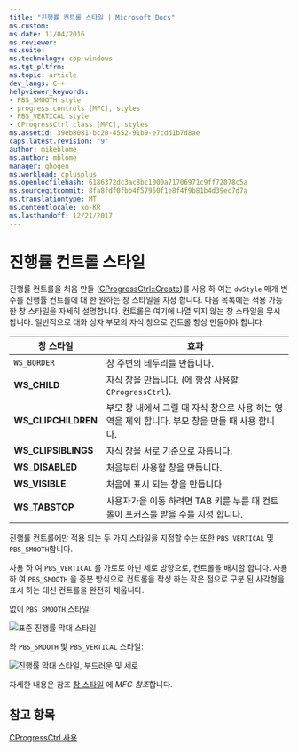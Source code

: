 ```yaml
---
title: "진행률 컨트롤 스타일 | Microsoft Docs"
ms.custom: 
ms.date: 11/04/2016
ms.reviewer: 
ms.suite: 
ms.technology: cpp-windows
ms.tgt_pltfrm: 
ms.topic: article
dev_langs: C++
helpviewer_keywords:
- PBS_SMOOTH style
- progress controls [MFC], styles
- PBS_VERTICAL style
- CProgressCtrl class [MFC], styles
ms.assetid: 39eb8081-bc20-4552-91b9-e7cdd1b7d8ae
caps.latest.revision: "9"
author: mikeblome
ms.author: mblome
manager: ghogen
ms.workload: cplusplus
ms.openlocfilehash: 6186372dc3ac8bc1000a71706971c9ff72078c5a
ms.sourcegitcommit: 8fa8fdf0fbb4f57950f1e8f4f9b81b4d39ec7d7a
ms.translationtype: MT
ms.contentlocale: ko-KR
ms.lasthandoff: 12/21/2017
---
```

# <a name="styles-for-the-progress-control"></a>진행률 컨트롤 스타일
진행률 컨트롤을 처음 만들 ([CProgressCtrl::Create](../mfc/reference/cprogressctrl-class.md#create))를 사용 하 여는 `dwStyle` 매개 변수를 진행률 컨트롤에 대 한 원하는 창 스타일을 지정 합니다. 다음 목록에는 적용 가능한 창 스타일을 자세히 설명합니다. 컨트롤은 여기에 나열 되지 않는 창 스타일을 무시 합니다. 일반적으로 대화 상자 부모의 자식 창으로 컨트롤 항상 만들어야 합니다.  
  
|창 스타일|효과|  
|------------------|------------|  
|`WS_BORDER`|창 주변의 테두리를 만듭니다.|  
|**WS_CHILD**|자식 창을 만듭니다. (에 항상 사용할 `CProgressCtrl`).|  
|**WS_CLIPCHILDREN**|부모 창 내에서 그릴 때 자식 창으로 사용 하는 영역을 제외 합니다. 부모 창을 만들 때 사용 합니다.|  
|**WS_CLIPSIBLINGS**|자식 창을 서로 기준으로 자릅니다.|  
|**WS_DISABLED**|처음부터 사용할 창을 만듭니다.|  
|**WS_VISIBLE**|처음에 표시 되는 창을 만듭니다.|  
|**WS_TABSTOP**|사용자가을 이동 하려면 TAB 키를 누를 때 컨트롤이 포커스를 받을 수를 지정 합니다.|  
  
 진행률 컨트롤에만 적용 되는 두 가지 스타일을 지정할 수는 또한 `PBS_VERTICAL` 및 `PBS_SMOOTH`합니다.  
  
 사용 하 여 `PBS_VERTICAL` 를 가로로 아닌 세로 방향으로, 컨트롤을 배치할 합니다. 사용 하 여 `PBS_SMOOTH` 을 증분 방식으로 컨트롤을 작성 하는 작은 점으로 구분 된 사각형을 표시 하는 대신 컨트롤을 완전히 채웁니다.  
  
 없이 `PBS_SMOOTH` 스타일:  
  
 ![표준 진행률 막대 스타일](../mfc/media/vc4ruw1.gif "vc4ruw1")  
  
 와 `PBS_SMOOTH` 및 `PBS_VERTICAL` 스타일:  
  
 ![진행률 막대 스타일, 부드러운 및 세로](../mfc/media/vc4ruw2.gif "vc4ruw2")  
  
 자세한 내용은 참조 [창 스타일](../mfc/reference/styles-used-by-mfc.md#frame-window-styles-mfc) 에 *MFC 참조*합니다.  
  
## <a name="see-also"></a>참고 항목  
 [CProgressCtrl 사용](../mfc/using-cprogressctrl.md)

